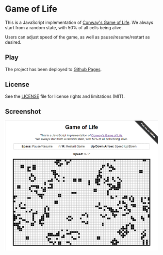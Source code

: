 # Game of Life

This is a JavaScript implementation of [Conway's Game of Life](https://en.wikipedia.org/wiki/Conway%27s_Game_of_Life). We always start from a random state, with 50% of all cells being alive.

Users can adjust speed of the game, as well as pause/resume/restart as desired.

## Play

The project has been deployed to [Github Pages](https://kuanghe-dev.github.io/game-of-life/).

## License

See the [LICENSE](LICENSE.md) file for license rights and limitations (MIT).

## Screenshot

![screenshot.png](/screenshot.png "screenshot")